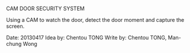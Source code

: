CAM DOOR SECURITY SYSTEM

Using a CAM to watch the door, detect the door moment and capture the screen.

Date: 20130417
Idea by: Chentou TONG
Write by: Chentou TONG, Man-chung Wong

